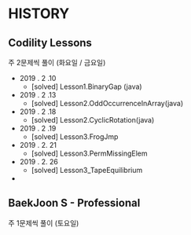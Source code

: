# HISTORY



## Codility Lessons

주 2문제씩 풀이 (화요일 / 금요일)

- 2019 . 2 .10
  - [solved] Lesson1.BinaryGap (java)
- 2019 . 2 .13
  - [solved] Lesson2.OddOccurrenceInArray(java)
- 2019 . 2 .18
  - [solved] Lesson2.CyclicRotation(java)
- 2019 . 2 .19
  - [solved] Lesson3.FrogJmp
- 2019 . 2. 21
  - [solved] Lesson3.PermMissingElem
- 2019 . 2. 26
  - [solved] Lesson3_TapeEquilibrium
- ​



## BaekJoon S - Professional

주 1문제씩 풀이 (토요일)

